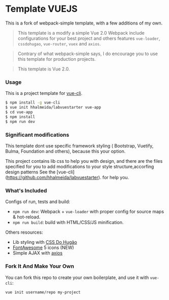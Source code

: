 # Template VUEJS  

This is a fork of webpack-simple template, with a few additions of my own.

> This template is a modify a simple Vue 2.0 Webpack include configurations for your best project and others features `vue-loader`, `cssdohugao`, `vue-router`, `vuex` and `axios`.

> Contrary of what webpack-simple says, I do encourage you to use this template for production projects.

> This template is Vue 2.0. 

### Usage

This is a project template for [vue-cli](https://github.com/hhalmeida/labvuestarter).

``` bash
$ npm install -g vue-cli
$ vue init hhalmeida/labvuestarter vue-app
$ cd vue-app
$ npm install
$ npm run dev
```

### Significant modifications
 This template dont use specific framework styling ( Bootstrap, Vuetify, Bulma, Foundation and others), because this your option.

 This project contains lib css to help you with design, and there are the files specified for you to add modifications to your style structure,accorfing design patterns
 See the [vue-cli] (https://github.com/hhalmeida/labvuestarter). for help you.

### What's Included
Configs of run, tests and build:
- `npm run dev`: Webpack + `vue-loader` with proper config for source maps & hot-reload.
- `npm run build`: build with HTML/CSS/JS minification.

Others resources:
- Lib styling with [CSS Do Hugão](https://github.com/hhalmeida/cssdohugao) 
- [FontAwesome](https://fontawesome.com/icons?d=gallery&m=free) 5 icons (NEW)  
- Simple AJAX with [axios](https://www.npmjs.com/package/axios)

### Fork It And Make Your Own

You can fork this repo to create your own boilerplate, and use it with `vue-cli`:

``` bash
vue init username/repo my-project
```
